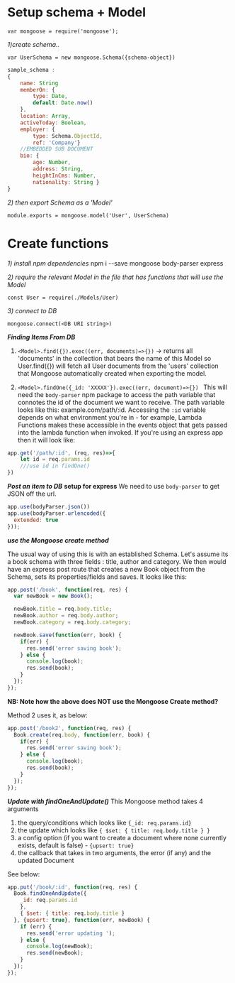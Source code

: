 # Setup schema + Model

`var mongoose = require('mongoose');`

_1)create schema.._

`var UserSchema = new mongoose.Schema({schema-object})`

```javascript
sample_schema :
{
    name: String
    memberOn: {
        type: Date,
        default: Date.now()
    },
    location: Array,
    activeToday: Boolean,
    employer: {
        type: Schema.ObjectId,
        ref: 'Company'}
    //EMBEDDED SUB DOCUMENT
    bio: {
        age: Number,
        address: String,
        heightInCms: Number,
        nationality: String }
}
```

_2) then export Schema as a 'Model'_

```module.exports = mongoose.model('User', UserSchema)```

# Create functions

_1) install npm dependencies_
npm i --save mongoose body-parser express

_2) require the relevant Model in the file that has functions that will use the Model_

`const User = require(./Models/User)`

_3) connect to DB_

`mongoose.connect(<DB URI string>)`

___Finding Items From DB___
1. `<Model>.find({}).exec((err, documents)=>{})` -> returns all 'documents' in the collection that bears the name of this Model
so User.find({}) will fetch all User documents from the 'users' collection that Mongoose automatically created when exporting the model.  

2. `<Model>.findOne({_id: 'XXXXX'}).exec((err, document)=>{}) `   This will need the `body-parser` npm package to access the path variable that connotes the id of the document we want to receive.  The path variable looks like this: example.com/path/:id. Accessing the `:id` variable depends on what environment you're in - for example, Lambda Functions makes these accessible in the events object that gets passed into the lambda function when invoked.  If you're using an express app then it will look like:
```javascript
app.get('/path/:id', (req, res)=>{
    let id = req.params.id
    ///use id in findOne()
})
```

___Post an item to DB___
__setup for express__
We need to use `body-parser` to get JSON off the url.
```javascript
app.use(bodyParser.json())
app.use(bodyParser.urlencoded({
  extended: true
}));
```

___use the Mongoose create method___

The usual way of using this is with an established Schema.  Let's assume its a book schema with three fields : title, author and category.  We then would have an express post route that creates a new Book object from the Schema, sets its properties/fields and saves. It looks like this:
```javascript
app.post('/book', function(req, res) {
  var newBook = new Book();

  newBook.title = req.body.title;
  newBook.author = req.body.author;
  newBook.category = req.body.category;

  newBook.save(function(err, book) {
    if(err) {
      res.send('error saving book');
    } else {
      console.log(book);
      res.send(book);
    }
  });
});
```

__NB: Note how the above does NOT use the Mongoose Create method?__

Method 2 uses it, as below:
```javascript
app.post('/book2', function(req, res) {
  Book.create(req.body, function(err, book) {
    if(err) {
      res.send('error saving book');
    } else {
      console.log(book);
      res.send(book);
    }
  });
});
```

___Update with findOneAndUpdate()___
This Mongoose method takes 4 arguments
1. the query/conditions which looks like `{_id: req.params.id}`
2. the update which looks like `{ $set: { title: req.body.title } }`
3. a config option (if you want to create a document where none currently exists, default is false) - `{upsert: true}`
4. the callback that takes in two arguments, the error (if any) and the updated Document

See below:
```javascript
app.put('/book/:id', function(req, res) {
  Book.findOneAndUpdate({
    _id: req.params.id
    },
    { $set: { title: req.body.title }
  }, {upsert: true}, function(err, newBook) {
    if (err) {
      res.send('error updating ');
    } else {
      console.log(newBook);
      res.send(newBook);
    }
  });
});
```